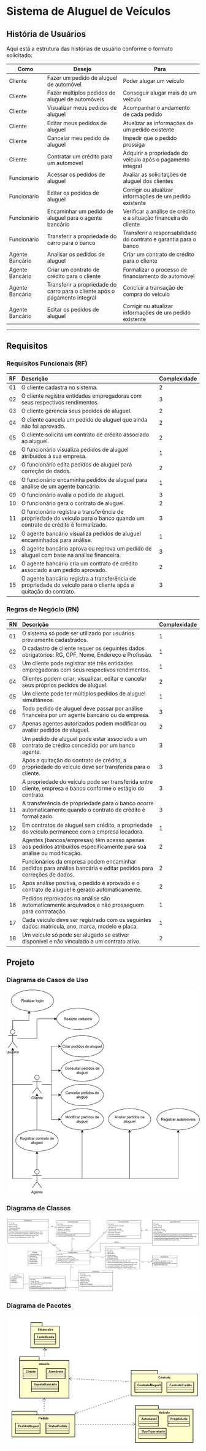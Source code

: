 # **Sistema de Aluguel de Veículos**

## **História de Usuários**

Aqui está a estrutura das histórias de usuário conforme o formato solicitado:

| Como            | Desejo                                                                     | Para                                                              |
| --------------- | -------------------------------------------------------------------------- | ----------------------------------------------------------------- |
| Cliente         | Fazer um pedido de aluguel de automóvel                                    | Poder alugar um veículo                                           |
| Cliente         | Fazer múltiplos pedidos de aluguel de automóveis                           | Conseguir alugar mais de um veículo                               |
| Cliente         | Visualizar meus pedidos de aluguel                                         | Acompanhar o andamento de cada pedido                             |
| Cliente         | Editar meus pedidos de aluguel                                             | Atualizar as informações de um pedido existente                   |
| Cliente         | Cancelar meu pedido de aluguel                                             | Impedir que o pedido prossiga                                     |
| Cliente         | Contratar um crédito para um automóvel                                     | Adquirir a propriedade do veículo após o pagamento integral       |
| Funcionário     | Acessar os pedidos de aluguel                                              | Avaliar as solicitações de aluguel dos clientes                   |
| Funcionário     | Editar os pedidos de aluguel                                               | Corrigir ou atualizar informações de um pedido existente          |
| Funcionário     | Encaminhar um pedido de aluguel para o agente bancário                     | Verificar a análise de crédito e a situação financeira do cliente |
| Funcionário     | Transferir a propriedade do carro para o banco                             | Transferir a responsabilidade do contrato e garantia para o banco |
| Agente Bancário | Analisar os pedidos de aluguel                                             | Criar um contrato de crédito para o cliente                       |
| Agente Bancário | Criar um contrato de crédito para o cliente                                | Formalizar o processo de financiamento do automóvel               |
| Agente Bancário | Transferir a propriedade do carro para o cliente após o pagamento integral | Concluir a transação de compra do veículo                         |
| Agente Bancário | Editar os pedidos de aluguel                                               | Corrigir ou atualizar informações de um pedido existente          |
---

## **Requisitos**

### **Requisitos Funcionais (RF)**

| RF | Descrição | Complexidade |
|:---|:---|:---|
| 01 | O cliente cadastra no sistema. | 2 |
| 02 | O cliente registra entidades empregadoras com seus respectivos rendimentos. | 3 |
| 03 | O cliente gerencia seus pedidos de aluguel. | 2 |
| 04 | O cliente cancela um pedido de aluguel que ainda não foi aprovado. | 2 |
| 05 | O cliente solicita um contrato de crédito associado ao aluguel. | 2 |
| 06 | O funcionário visualiza pedidos de aluguel atribuídos à sua empresa. | 1 |
| 07 | O funcionário edita pedidos de aluguel para correção de dados. | 2 |
| 08 | O funcionário encaminha pedidos de aluguel para análise de um agente bancário. | 1 |
| 09 | O funcionário avalia o pedido de aluguel. | 3 |
| 10 | O funcionário gera o contrato de aluguel. | 2 |
| 11 | O funcionário registra a transferência de propriedade do veículo para o banco quando um contrato de crédito é formalizado. | 3 |
| 12 | O agente bancário visualiza pedidos de aluguel encaminhados para análise. | 1 |
| 13 | O agente bancário aprova ou reprova um pedido de aluguel com base na análise financeira. | 3 |
| 14 | O agente bancário cria um contrato de crédito associado a um pedido aprovado. | 2 |
| 15 | O agente bancário registra a transferência de propriedade do veículo para o cliente após a quitação do contrato. | 3 |


### **Regras de Negócio (RN)**

| RN | Descrição | Complexidade |
|:---|:---|:---|
| 01 | O sistema só pode ser utilizado por usuários previamente cadastrados. | 1 |
| 02 | O cadastro de cliente requer os seguintes dados obrigatórios: RG, CPF, Nome, Endereço e Profissão. | 1 |
| 03 | Um cliente pode registrar até três entidades empregadoras com seus respectivos rendimentos. | 1 |
| 04 | Clientes podem criar, visualizar, editar e cancelar seus próprios pedidos de aluguel. | 2 |
| 05 | Um cliente pode ter múltiplos pedidos de aluguel simultâneos. | 1 |
| 06 | Todo pedido de aluguel deve passar por análise financeira por um agente bancário ou da empresa. | 3 |
| 07 | Apenas agentes autorizados podem modificar ou avaliar pedidos de aluguel. | 2 |
| 08 | Um pedido de aluguel pode estar associado a um contrato de crédito concedido por um banco agente. | 3 |
| 09 | Após a quitação do contrato de crédito, a propriedade do veículo deve ser transferida para o cliente. | 3 |
| 10 | A propriedade do veículo pode ser transferida entre cliente, empresa e banco conforme o estágio do contrato. | 3 |
| 11 | A transferência de propriedade para o banco ocorre automaticamente quando o contrato de crédito é formalizado. | 3 |
| 12 | Em contratos de aluguel sem crédito, a propriedade do veículo permanece com a empresa locadora. | 1 |
| 13 | Agentes (bancos/empresas) têm acesso apenas aos pedidos atribuídos especificamente para sua análise ou modificação. | 2 |
| 14 | Funcionários da empresa podem encaminhar pedidos para análise bancária e editar pedidos para correções de dados. | 2 |
| 15 | Após análise positiva, o pedido é aprovado e o contrato de aluguel é gerado automaticamente. | 2 |
| 16 | Pedidos reprovados na análise são automaticamente arquivados e não prosseguem para contratação. | 1 |
| 17 | Cada veículo deve ser registrado com os seguintes dados: matrícula, ano, marca, modelo e placa. | 1 |
| 18 | Um veículo só pode ser alugado se estiver disponível e não vinculado a um contrato ativo. | 2 |


## **Projeto**

### **Diagrama de Casos de Uso**

![UseCaseDiagram](/projeto/DiagramaDeCasosDeUso.drawio.svg)

### **Diagrama de Classes**

![UML](/projeto/DiagramaDeClasses.png)

### **Diagrama de Pacotes**

![PackageDiagram](/projeto/DiagramaDePacote.jpg)
